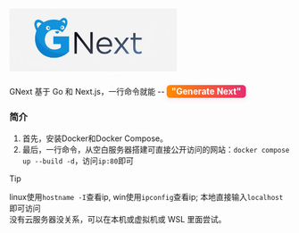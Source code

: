 # <img src="./GNext-logo.png" alt="GNext" width="300">


GNext 基于 Go 和 Next.js，一行命令就能 -- <span style="background: linear-gradient(90deg, #ff8a00, #e52e71); color: white; padding: 2px 8px; border-radius: 6px; font-weight: bold; font-size: 1.1em; box-shadow: 0 2px 8px rgba(229,46,113,0.15);">"Generate Next"</span>


### 简介    
1. 首先，安装Docker和Docker Compose。  
2. 最后，一行命令，从空白服务器搭建可直接公开访问的网站：`docker compose up --build -d`，访问`ip:80`即可

>[!tip] 
>linux使用`hostname -I`查看ip, win使用`ipconfig`查看ip; 本地直接输入`localhost`即可访问  
>没有云服务器没关系，可以在本机或虚拟机或 WSL 里面尝试。
